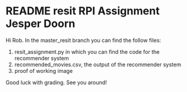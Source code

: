 # README resit RPI Assignment Jesper Doorn

Hi Rob. In the master_resit branch you can find the follow files:

1. resit_assignment.py in which you can find the code for the recommender system
2. recommended_movies.csv, the output of the recommender system
3. proof of working image

Good luck with grading. See you around!
